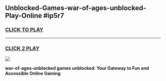 
## Unblocked-Games-war-of-ages-unblocked-Play-Online #ip5r7
<h3>
<a href="https://news.freeplayer.one?title=war-of-ages-unblocked&ref=3">CLICK TO PLAY</a></h3>
<hr>

<h3>
<a href="https://news.freeplayer.one?title=war-of-ages-unblocked&ref=3">CLICK 2 PLAY</a>
  
</h3>

<a href="https://news.freeplayer.one?title=war-of-ages-unblocked&ref=3"><img src="https://clearcache.store/games.png"></a>


**war-of-ages-unblocked games unblocked: Your Gateway to Fun and Accessible Online Gaming**
